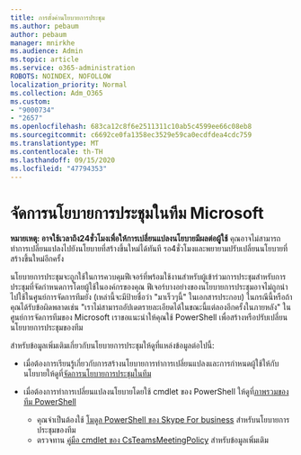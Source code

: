 ```yaml
---
title: การตั้งค่านโยบายการประชุม
ms.author: pebaum
author: pebaum
manager: mnirkhe
ms.audience: Admin
ms.topic: article
ms.service: o365-administration
ROBOTS: NOINDEX, NOFOLLOW
localization_priority: Normal
ms.collection: Adm_O365
ms.custom:
- "9000734"
- "2657"
ms.openlocfilehash: 683ca12c8f6e2511311c10ab5c4599ee66c08eb8
ms.sourcegitcommit: c6692ce0fa1358ec3529e59ca0ecdfdea4cdc759
ms.translationtype: MT
ms.contentlocale: th-TH
ms.lasthandoff: 09/15/2020
ms.locfileid: "47794353"
---
```

# <a name="manage-meeting-policies-in-microsoft-teams"></a>จัดการนโยบายการประชุมในทีม Microsoft

**หมายเหตุ: อาจใช้เวลาถึง24ชั่วโมงเพื่อให้การเปลี่ยนแปลงนโยบายมีผลต่อผู้ใช้** คุณอาจไม่สามารถทำการเปลี่ยนแปลงไปยังนโยบายที่สร้างขึ้นใหม่ได้ทันที รอ4ชั่วโมงและพยายามปรับเปลี่ยนนโยบายที่สร้างขึ้นใหม่อีกครั้ง

นโยบายการประชุมจะถูกใช้ในการควบคุมฟีเจอร์ที่พร้อมใช้งานสำหรับผู้เข้าร่วมการประชุมสำหรับการประชุมที่จัดกำหนดการโดยผู้ใช้ในองค์กรของคุณ ฟีเจอร์บางอย่างของนโยบายการประชุมอาจไม่ถูกนำไปใช้ในศูนย์การจัดการทีมยัง (เหล่านี้จะมีป้ายชื่อว่า "มาเร็วๆนี้" ในเอกสารประกอบ) ในกรณีนี้หรือถ้าคุณได้รับข้อผิดพลาดเช่น "เราไม่สามารถอัปเดตรายละเอียดได้ในขณะนี้แต่ลองอีกครั้งในภายหลัง" ในศูนย์การจัดการทีมของ Microsoft เราขอแนะนำให้คุณใช้ PowerShell เพื่อสร้างหรือปรับเปลี่ยนนโยบายการประชุมของทีม 

สำหรับข้อมูลเพิ่มเติมเกี่ยวกับนโยบายการประชุมให้ดูที่แหล่งข้อมูลต่อไปนี้:

- เมื่อต้องการเรียนรู้เกี่ยวกับการสร้างนโยบายการทำการเปลี่ยนแปลงและการกำหนดผู้ใช้ให้กับนโยบายให้ดูที่[จัดการนโยบายการประชุมในทีม](https://docs.microsoft.com/microsoftteams/meeting-policies-in-teams)

- เมื่อต้องการทำการเปลี่ยนแปลงนโยบายโดยใช้ cmdlet ของ PowerShell ให้ดูที่[ภาพรวมของทีม PowerShell](https://docs.microsoft.com/microsoftteams/teams-powershell-overview) 
    - คุณจำเป็นต้องใช้ [โมดูล PowerShell ของ Skype For business](https://www.microsoft.com/download/details.aspx?id=39366) สำหรับนโยบายการประชุมของทีม 
    - ตรวจทาน [คู่มือ cmdlet ของ CsTeamsMeetingPolicy](https://docs.microsoft.com/search/?search=CsTeamsMeetingPolicy&view=skype-ps) สำหรับข้อมูลเพิ่มเติม

